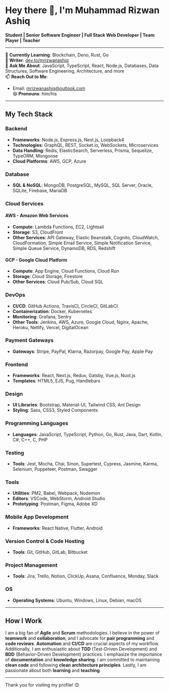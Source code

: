 # Hey there 👋, I'm Muhammad Rizwan Ashiq

**Student | Senior Software Engineer | Full Stack Web Developer | Team Player | Teacher**

---

🌱 **Currently Learning**: Blockchain, Deno, Rust, Go  
📝 **Writer**: [dev.to/mrizwanashiq](https://dev.to/mrizwanashiq)  
💬 **Ask Me About**: JavaScript, TypeScript, React, Node.js, Databases, Data Structures, Software Engineering, Architecture, and more  
📫 **Reach Out to Me**:  
   - Email: [mrizwanashiq@outlook.com](mailto:mrizwanashiq@outlook.com)  
😄 **Pronouns**: him/his  

---

## My Tech Stack

### Backend
- **Frameworks**: Node.js, Express.js, Nest.js, Loopback4
- **Technologies**: GraphQL, REST, Socket.io, WebSockets, Microservices
- **Data Handling**: Redis, ElasticSearch, Serverless, Prisma, Sequelize, TypeORM, Mongoose
- **Cloud Platforms**: AWS, GCP, Azure

### Database
- **SQL & NoSQL**: MongoDB, PostgreSQL, MySQL, SQL Server, Oracle, SQLite, Firebase, MariaDB

### Cloud Services

#### AWS - Amazon Web Services
- **Compute**: Lambda Functions, EC2, Lightsail  
- **Storage**: S3, CloudFront  
- **Other Services**: API Gateway, Elastic Beanstalk, Cognito, CloudWatch, CloudFormation, Simple Email Service, Simple Notification Service, Simple Queue Service, DynamoDB, RDS, Redshift  

#### GCP - Google Cloud Platform
- **Compute**: App Engine, Cloud Functions, Cloud Run  
- **Storage**: Cloud Storage, Firestore  
- **Other Services**: Cloud Pub/Sub, Cloud SQL  

### DevOps
- **CI/CD**: GitHub Actions, TravisCI, CircleCI, GitLabCI  
- **Containerization**: Docker, Kubernetes  
- **Monitoring**: Grafana, Sentry  
- **Other Tools**: Jenkins, AWS, Azure, Google Cloud, Nginx, Apache, Heroku, Netlify, Vercel, DigitalOcean  

### Payment Gateways
- **Gateways**: Stripe, PayPal, Klarna, Razorpay, Google Pay, Apple Pay  

### Frontend
- **Frameworks**: React, Next.js, Redux, Gatsby, Vue.js, Nuxt.js  
- **Templates**: HTML5, EJS, Pug, Handlebars  

### Design
- **UI Libraries**: Bootstrap, Material-UI, Tailwind CSS, Ant Design  
- **Styling**: Sass, CSS3, Styled Components  

### Programming Languages
- **Languages**: JavaScript, TypeScript, Python, Go, Rust, Java, Dart, Kotlin, C#, C++, C, PHP  

### Testing
- **Tools**: Jest, Mocha, Chai, Sinon, Supertest, Cypress, Jasmine, Karma, Selenium, Puppeteer, Postman, Swagger  

### Tools
- **Utilities**: PM2, Babel, Webpack, Nodemon  
- **Editors**: VSCode, WebStorm, Android Studio  
- **Prototyping**: Postman, Figma, Adobe XD  

### Mobile App Development
- **Frameworks**: React Native, Flutter, Android  

### Version Control & Code Hosting
- **Tools**: Git, GitHub, GitLab, Bitbucket  

### Project Management
- **Tools**: Jira, Trello, Notion, ClickUp, Asana, Confluence, Monday, Slack  

### OS
- **Operating Systems**: Ubuntu, Windows, Linux, Debian, macOS  

---

## How I Work

I am a big fan of **Agile** and **Scrum** methodologies. I believe in the power of **teamwork** and **collaboration**, and I advocate for **pair programming** and **code reviews**. **Automation** and **CI/CD** are crucial aspects of my workflow. Additionally, I am enthusiastic about **TDD** (Test-Driven Development) and **BDD** (Behavior-Driven Development) practices. I emphasize the importance of **documentation** and **knowledge sharing**. I am committed to maintaining **clean code** and following **clean architecture principles**. Lastly, I am passionate about both **learning** and **teaching**.

---

Thank you for visiting my profile! 😊
